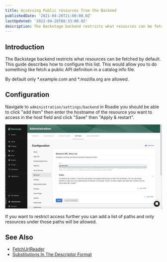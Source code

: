 ```yaml
---
title: Accessing Public resources from the Backend
publishedDate: '2021-04-26T21:00:00.0Z'
lastUpdated: '2022-04-26T08:33:00.0Z'
description: The Backstage backend restricts what resources can be fetched by default. This describes how to add sources which can be accessed.
---
```


## Introduction

The Backstage backend restricts what resources can be fetched by default. 
This guide describes how to configure this list. This would allow you to do something like 
fetch a public API definition in a catalog info file.

By default only *.example.com and *.mozilla.org are allowed.

## Configuration

Navigate to `administration/settings/backend` in Roadie you should be able to click "add item" then enter the hostname of
the resource you want to access in the host field and click "Save" then "Apply & restart".

![allow reading](./allow-reading.png)

If you want to restrict access further you can add a list of paths and only resources under those paths will be allowed.

## See Also

 - [FetchUrlReader](https://backstage.io/docs/reference/backend-common.fetchurlreader#properties)
 - [Substitutions In The Descriptor Format](https://backstage.io/docs/features/software-catalog/descriptor-format#substitutions-in-the-descriptor-format)
